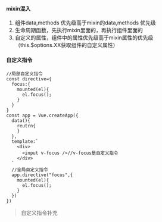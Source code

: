 #### mixin混入
1. 组件data,methods 优先级高于mixin的data,methods 优先级
2. 生命周期函数，先执行mixin里面的，再执行组件里面的
3. 自定义的属性，组件中的属性优先级高于mixin属性的优先级（this.$options.XX获取组件的自定义属性）
#### 自定义指令
```
//局部自定义指令
const directive={
  focus:{
    mounted(el){
      el.focus();
    }
  }
}
const app = Vue.createApp({
  data(){
    reutrn{
    }
  },
  template:`
    <div>
      <input v-focus />//v-focus是自定义指令
    </div>
  `
  //全局自定义指令
  app.directive("focus",{
    mounted(el){
      el.focus();
    }
  })
})
```
> 自定义指令补充

